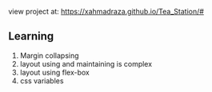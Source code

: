 view project at: https://xahmadraza.github.io/Tea_Station/#

## Learning

1. Margin collapsing
2. layout using and maintaining is complex
3. layout using flex-box
4. css variables
